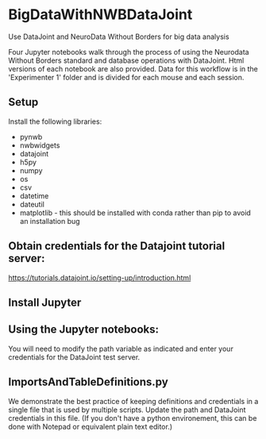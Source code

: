 # BigDataWithNWBDataJoint
Use DataJoint and NeuroData Without Borders for big data analysis

Four Jupyter notebooks walk through the process of using the Neurodata Without Borders standard and database operations with DataJoint.  Html versions of each notebook are also provided.  Data for this workflow is in the 'Experimenter 1' folder and is divided for each mouse and each session.

## Setup
Install the following libraries:
* pynwb
* nwbwidgets
* datajoint
* h5py
* numpy
* os
* csv
* datetime
* dateutil
* matplotlib - this should be installed with conda rather than pip to avoid an installation bug

## Obtain credentials for the Datajoint tutorial server:
https://tutorials.datajoint.io/setting-up/introduction.html

## Install Jupyter

## Using the Jupyter notebooks:
You will need to modify the path variable as indicated and enter your credentials for the DataJoint test server.

## ImportsAndTableDefinitions.py
We demonstrate the best practice of keeping definitions and credentials in a single file that is used by multiple scripts.   Update the path and DataJoint credentials in this file.  (If you don't have a python environement, this can be done with Notepad or equivalent plain text editor.)
